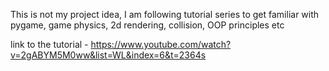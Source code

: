 This is not my project idea, I am following tutorial series to get familiar with pygame, game physics, 2d rendering, collision, OOP principles etc

link to the tutorial - https://www.youtube.com/watch?v=2gABYM5M0ww&list=WL&index=6&t=2364s